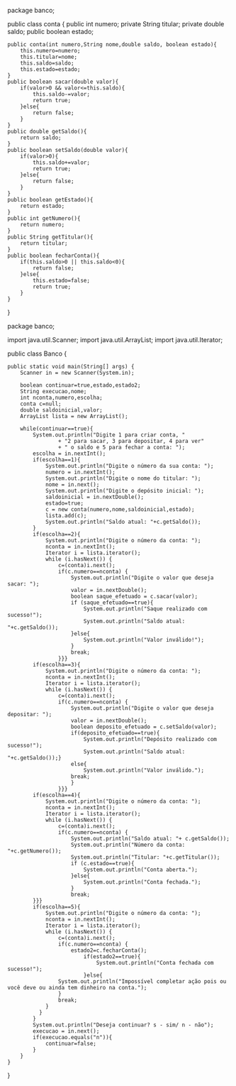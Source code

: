 package banco;

public class conta {
    public int numero;
    private String titular;
    private double saldo;
    public boolean estado;
   
    public conta(int numero,String nome,double saldo, boolean estado){
        this.numero=numero;
        this.titular=nome;
        this.saldo=saldo;
        this.estado=estado;
    }
    public boolean sacar(double valor){
        if(valor>0 && valor<=this.saldo){
            this.saldo-=valor;
            return true;
        }else{
            return false;
        }
    }
    public double getSaldo(){
        return saldo;
    }
    public boolean setSaldo(double valor){
        if(valor>0){
            this.saldo+=valor;
            return true;
        }else{
            return false;
        }
    }
    public boolean getEstado(){
        return estado;
    }
    public int getNumero(){
        return numero;
    }
    public String getTitular(){
        return titular;
    }
    public boolean fecharConta(){
        if(this.saldo>0 || this.saldo<0){
            return false;
        }else{
            this.estado=false;
            return true;
        }
    }
   
}

package banco;

import java.util.Scanner;
import java.util.ArrayList;
import java.util.Iterator;

public class Banco {

    public static void main(String[] args) {
        Scanner in = new Scanner(System.in);
       
        boolean continuar=true,estado,estado2;
        String execucao,nome;
        int nconta,numero,escolha;
        conta c=null;
        double saldoinicial,valor;
        ArrayList lista = new ArrayList();
       
        while(continuar==true){
            System.out.println("Digite 1 para criar conta, "
                    + "2 para sacar, 3 para depositar, 4 para ver"
                    + " o saldo e 5 para fechar a conta: ");
            escolha = in.nextInt();
            if(escolha==1){
                System.out.println("Digite o número da sua conta: ");
                numero = in.nextInt();
                System.out.println("Digite o nome do titular: ");
                nome = in.next();
                System.out.println("Digite o depósito inicial: ");
                saldoinicial = in.nextDouble();
                estado=true;
                c = new conta(numero,nome,saldoinicial,estado);
                lista.add(c);
                System.out.println("Saldo atual: "+c.getSaldo());
            }
            if(escolha==2){
                System.out.println("Digite o número da conta: ");
                nconta = in.nextInt();
                Iterator i = lista.iterator();
                while (i.hasNext()) {
                    c=(conta)i.next();
                    if(c.numero==nconta) {
                        System.out.println("Digite o valor que deseja sacar: ");
                        valor = in.nextDouble();
                        boolean saque_efetuado = c.sacar(valor);
                        if (saque_efetuado==true){
                            System.out.println("Saque realizado com sucesso!");
                            System.out.println("Saldo atual: "+c.getSaldo());
                        }else{
                            System.out.println("Valor inválido!");
                        }
                        break;
                    }}}      
            if(escolha==3){
                System.out.println("Digite o número da conta: ");
                nconta = in.nextInt();
                Iterator i = lista.iterator();
                while (i.hasNext()) {
                    c=(conta)i.next();
                    if(c.numero==nconta) {
                        System.out.println("Digite o valor que deseja depositar: ");
                        valor = in.nextDouble();
                        boolean deposito_efetuado = c.setSaldo(valor);
                        if(deposito_efetuado==true){
                            System.out.println("Depósito realizado com sucesso!");
                            System.out.println("Saldo atual: "+c.getSaldo());}
                        else{
                            System.out.println("Valor inválido.");
                        break;
                        }
                    }}}
            if(escolha==4){
                System.out.println("Digite o número da conta: ");
                nconta = in.nextInt();
                Iterator i = lista.iterator();
                while (i.hasNext()) {
                    c=(conta)i.next();
                    if(c.numero==nconta) {
                        System.out.println("Saldo atual: "+ c.getSaldo());
                        System.out.println("Número da conta: "+c.getNumero());
                        System.out.println("Titular: "+c.getTitular());
                        if (c.estado==true){
                            System.out.println("Conta aberta.");
                        }else{
                            System.out.println("Conta fechada.");
                        }
                        break;
            }}}
            if(escolha==5){
                System.out.println("Digite o número da conta: ");
                nconta = in.nextInt();
                Iterator i = lista.iterator();
                while (i.hasNext()) {
                    c=(conta)i.next();
                    if(c.numero==nconta) {
                        estado2=c.fecharConta();
                            if(estado2==true){
                                System.out.println("Conta fechada com sucesso!");
                            }else{
                    System.out.println("Impossível completar ação pois ou você deve ou ainda tem dinheiro na conta.");
                    }
                    break;
                }
              }    
            }
            System.out.println("Deseja continuar? s - sim/ n - não");
            execucao = in.next();
            if(execucao.equals("n")){
                continuar=false;
            }
        }  
    }
}